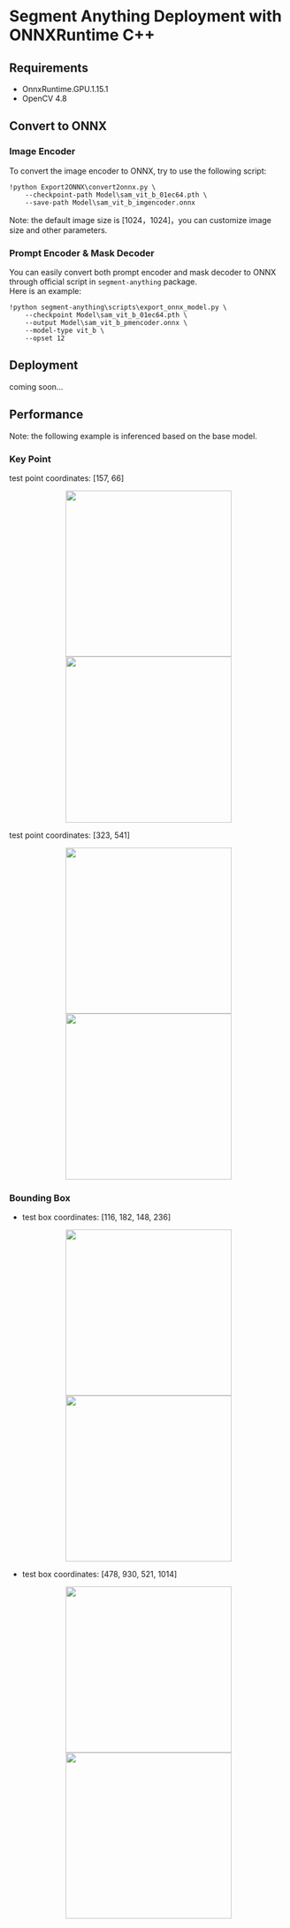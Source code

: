# Segment Anything Deployment with ONNXRuntime C++

## Requirements

  + OnnxRuntime.GPU.1.15.1
  + OpenCV 4.8

## Convert to ONNX

### Image Encoder

To convert the image encoder to ONNX, try to use the following script:

```shell
!python Export2ONNX\convert2onnx.py \
    --checkpoint-path Model\sam_vit_b_01ec64.pth \
    --save-path Model\sam_vit_b_imgencoder.onnx
```
Note: the default image size is [1024，1024]，you can customize image size and other parameters.

### Prompt Encoder & Mask Decoder

You can easily convert both prompt encoder and mask decoder to ONNX through official script in `segment-anything` package.</br>
Here is an example:

```shell
!python segment-anything\scripts\export_onnx_model.py \
    --checkpoint Model\sam_vit_b_01ec64.pth \
    --output Model\sam_vit_b_pmencoder.onnx \
    --model-type vit_b \
    --opset 12
```

## Deployment

coming soon...

## Performance

Note: the following example is inferenced based on the base model. 

### Key Point

test point coordinates: [157, 66]</br>

<center class="half">
  <img src=README_img/point1.png width="300"><img src=README_img/[157_66].png width="300">
</center>

test point coordinates: [323, 541]</br>

<center class="half">
  <img src=README_img/point2.png width="300"><img src=README_img/[323_541].png width="300">
</center>

### Bounding Box

+ test box coordinates: [116, 182, 148, 236]<br>

<center class="half">
  <img src=README_img/box1.png width="300"><img src=README_img/[116_182_148_236].png width="300">
</center>

+ test box coordinates: [478, 930, 521, 1014]<br>

<center class="half">
  <img src=README_img/box2.png width="300"><img src=README_img/[478_930_521_1014].png width="300">
</center>